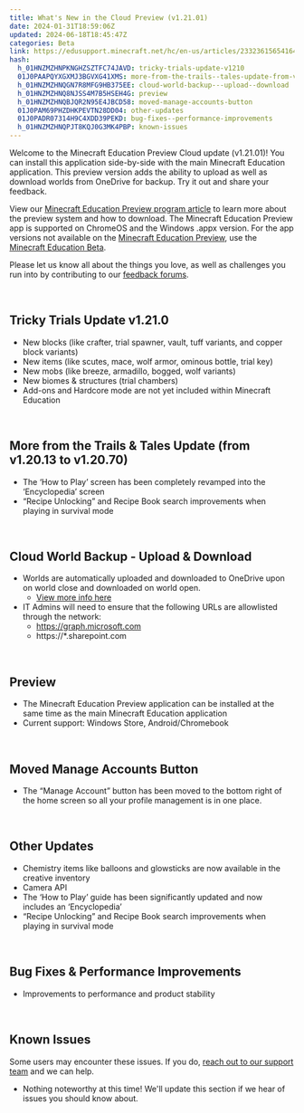 ```yaml
---
title: What's New in the Cloud Preview (v1.21.01)
date: 2024-01-31T18:59:06Z
updated: 2024-06-18T18:45:47Z
categories: Beta
link: https://edusupport.minecraft.net/hc/en-us/articles/23323615654164-What-s-New-in-the-Cloud-Preview-v1-21-01
hash:
  h_01HNZMZHNPKNGHZSZTFC74JAVD: tricky-trials-update-v1210
  01J0PAAPQYXGXMJ3BGVXG41XMS: more-from-the-trails--tales-update-from-v12013-to-v12070
  h_01HNZMZHNQGN7R8MFG9HB375EE: cloud-world-backup---upload--download
  h_01HNZMZHNQ8NJSS4M7B5HSEH4G: preview
  h_01HNZMZHNQBJQR2N95E4JBCD58: moved-manage-accounts-button
  01J0PAM69PHZDHKPEVTN28DD04: other-updates
  01J0PADR07314H9C4XDD39PEKD: bug-fixes--performance-improvements
  h_01HNZMZHNQPJT8KQJ0G3MK4PBP: known-issues
---
```


Welcome to the Minecraft Education Preview Cloud update (v1.21.01)! You can install this application side-by-side with the main Minecraft Education application. This preview version adds the ability to upload as well as download worlds from OneDrive for backup. Try it out and share your feedback.

View our [Minecraft Education Preview program article](https://aka.ms/MCEDUPreviewFAQ) to learn more about the preview system and how to download. The Minecraft Education Preview app is supported on ChromeOS and the Windows .appx version. For the app versions not available on the [Minecraft Education Preview](./Minecraft-Education-Preview-Program.md), use the [Minecraft Education Beta](./Minecraft-Education-Beta-program.md). 

Please let us know all about the things you love, as well as challenges you run into by contributing to our [feedback forums](https://aka.ms/MEEPreviewFeedback).

 

## **Tricky Trials Update v1.21.0**

- New blocks (like crafter, trial spawner, vault, tuff variants, and copper block variants)
- New items (like scutes, mace, wolf armor, ominous bottle, trial key)
- New mobs (like breeze, armadillo, bogged, wolf variants)
- New biomes & structures (trial chambers)
- Add-ons and Hardcore mode are not yet included within Minecraft Education

 

## **More from the Trails & Tales Update (from v1.20.13 to v1.20.70)**

- The ‘How to Play’ screen has been completely revamped into the ‘Encyclopedia’ screen
- “Recipe Unlocking” and Recipe Book search improvements when playing in survival mode

 

## **Cloud World Backup - Upload & Download**

- Worlds are automatically uploaded and downloaded to OneDrive upon on world close and downloaded on world open.  
  - [View more info here](https://aka.ms/mceducloudkb)
- IT Admins will need to ensure that the following URLs are allowlisted through the network:
  - https://graph.microsoft.com
  - https://\*.sharepoint.com

 

## **Preview**

- The Minecraft Education Preview application can be installed at the same time as the main Minecraft Education application
- Current support: Windows Store, Android/Chromebook

 

## **Moved Manage Accounts Button**

- The “Manage Account” button has been moved to the bottom right of the home screen so all your profile management is in one place.

 

## **Other Updates**

- Chemistry items like balloons and glowsticks are now available in the creative inventory
- Camera API
- The ‘How to Play’ guide has been significantly updated and now includes an ‘Encyclopedia’
- “Recipe Unlocking” and Recipe Book search improvements when playing in survival mode

 

## **Bug Fixes & Performance Improvements**

- Improvements to performance and product stability

 

## **Known Issues**

Some users may encounter these issues. If you do, [reach out to our support team](https://aka.ms/MEE_New_Request) and we can help.

- Nothing noteworthy at this time! We'll update this section if we hear of issues you should know about.
